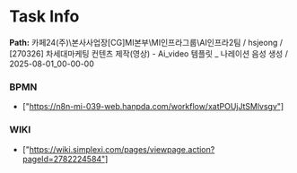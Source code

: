 # Task Info

**Path:** 카페24(주)\본사사업장\[CG]MI본부\MI인프라그룹\AI인프라2팀 / hsjeong / [270326] 차세대마케팅 컨텐츠 제작(영상) - Ai_video 템플릿 _ 나레이션 음성 생성 / 2025-08-01_00-00-00

### BPMN
- ["https://n8n-mi-039-web.hanpda.com/workflow/xatPOUjJtSMlvsgv"]

### WIKI
- ["https://wiki.simplexi.com/pages/viewpage.action?pageId=2782224584"]

